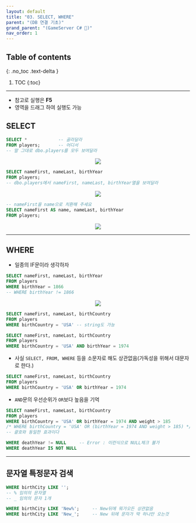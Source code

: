 ```yaml
---
layout: default
title: "03. SELECT, WHERE"
parent: "(DB 연결 기초)"
grand_parent: "(GameServer C# 🎯)"
nav_order: 1
---
```


## Table of contents
{: .no_toc .text-delta }

1. TOC
{:toc}

---

* 참고로 실행은 **F5**
* 영역을 드래그 하여 실행도 가능

## SELECT

```sql
SELECT *            -- 골라달라
FROM players;       -- 어디서
-- 말 그대로 dbo.players를 모두 보여달라
```

<p align="center">
  <img src="https://taehyungs-programming-blog.github.io/blog/assets/images/database/basic-3-1.png"/>
</p>

```sql
SELECT nameFirst, nameLast, birthYear
FROM players;
-- dbo.players에서 nameFirst, nameLast, birthYear열을 보여달라
```

<p align="center">
  <img src="https://taehyungs-programming-blog.github.io/blog/assets/images/database/basic-3-2.png"/>
</p>

```sql
-- nameFirst을 name으로 치환해 주세요
SELECT nameFirst AS name, nameLast, birthYear
FROM players;
```

<p align="center">
  <img src="https://taehyungs-programming-blog.github.io/blog/assets/images/database/basic-3-3.png"/>
</p>

---

## WHERE

* 일종의 IF문이라 생각하자

```sql
SELECT nameFirst, nameLast, birthYear
FROM players
WHERE birthYear = 1866
-- WHERE birthYear != 1866
```

<p align="center">
  <img src="https://taehyungs-programming-blog.github.io/blog/assets/images/database/basic-3-4.png"/>
</p>

```sql
SELECT nameFirst, nameLast, birthCountry
FROM players
WHERE birthCountry = 'USA' -- string도 가능
```

```sql
SELECT nameFirst, nameLast, birthCountry
FROM players
WHERE birthCountry = 'USA' AND birthYear = 1974
```

* 사실 `SELECT, FROM, WHERE` 등을 소문자로 해도 상관없음(가독성을 위해서 대문자로 한다.)

```sql
SELECT nameFirst, nameLast, birthCountry
FROM players
WHERE birthCountry = 'USA' OR birthYear = 1974
```

* `AND`문의 우선순위가 `OR`보다 높음을 기억

```sql
SELECT nameFirst, nameLast, birthCountry
FROM players
WHERE birthCountry = 'USA' OR birthYear = 1974 AND weight > 185
/* WHERE birthCountry = 'USA' OR (birthYear = 1974 AND weight > 185) */
-- 괄호와 동일한 효과이다
```

```sql
WHERE deathYear != NULL     -- Error : 이런식으로 NULL체크 불가
WHERE deathYear IS NOT NULL
```

---

## 문자열 특정문자 검색

```sql
WHERE birthCity LIKE '';
-- % 임의의 문자열
-- _ 임의의 문자 1개

WHERE birthCity LIKE 'New%';     -- New뒤에 뭐가오든 상관없음
WHERE birthCity LIKE 'New_';     -- New 뒤에 문자가 딱 하나만 오는것
```